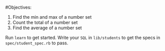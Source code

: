 #Objectives:
1. Find the min and max of a number set
2. Count the total of a number set
3. Find the average of a number set

Run `learn` to get started. Write your `SQL` in `lib/students` to get the specs in `spec/student_spec.rb` to pass.
